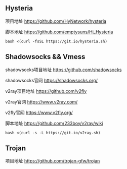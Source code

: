 ## Hysteria

项目地址 https://github.com/HyNetwork/hysteria

脚本地址 https://github.com/emptysuns/Hi_Hysteria

```
bash <(curl -fsSL https://git.io/hysteria.sh)
```

## Shadowsocks && Vmess

shadowsocks项目地址 https://github.com/shadowsocks

shadowsocks官网 https://shadowsocks.org/

v2ray项目地址 https://github.com/v2fly

v2ray官网 https://www.v2ray.com/

v2fly官网 https://www.v2fly.org/

脚本地址 https://github.com/233boy/v2ray/wiki

```
bash <(curl -s -L https://git.io/v2ray.sh)
```

## Trojan

项目地址 https://github.com/trojan-gfw/trojan
